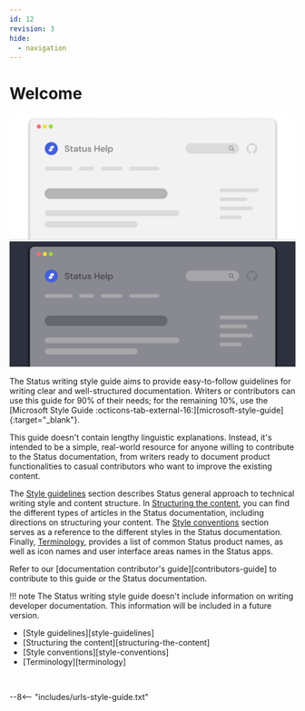 ```yaml
---
id: 12
revision: 3
hide:
  - navigation
---
```


# Welcome

![Status Help illustration](./index/media/12-1-1-light.png#only-light)
![Status Help illustration](./index/media/12-1-1-dark.png#only-dark)

The Status writing style guide aims to provide easy-to-follow guidelines for writing clear and well-structured documentation. Writers or contributors can use this guide for 90% of their needs; for the remaining 10%, use the [Microsoft Style Guide :octicons-tab-external-16:][microsoft-style-guide]{:target="_blank"}.

This guide doesn't contain lengthy linguistic explanations. Instead, it's intended to be a simple, real-world resource for anyone willing to contribute to the Status documentation, from writers ready to document product functionalities to casual contributors who want to improve the existing content.

The [Style guidelines](style-guidelines.md) section describes Status general approach to technical writing style and content structure. In [Structuring the content](./structuring-the-content.md), you can find the different types of articles in the Status documentation, including directions on structuring your content. The [Style conventions](./style-conventions.md) section serves as a reference to the different styles in the Status documentation. Finally, [Terminology](./terminology.md), provides a list of common Status product names, as well as icon names and user interface areas names in the Status apps.

Refer to our [documentation contributor's guide][contributors-guide] to contribute to this guide or the Status documentation.

!!! note
    The Status writing style guide doesn't include information on writing developer documentation. This information will be included in a future version.

<div class="grid cards" markdown>

-   [Style guidelines][style-guidelines]
-   [Structuring the content][structuring-the-content]
-   [Style conventions][style-conventions]
-   [Terminology][terminology]

<br>

--8<-- "includes/urls-style-guide.txt"